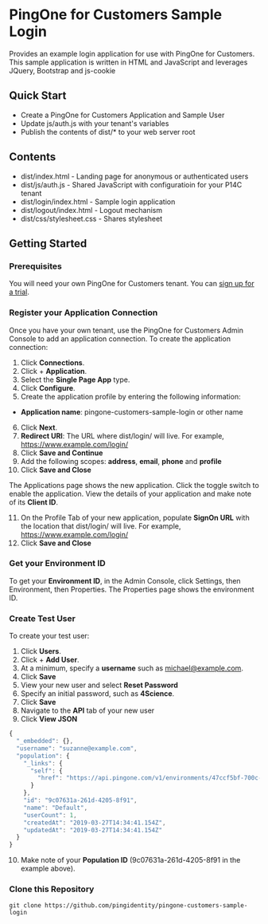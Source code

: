 # PingOne for Customers Sample Login
Provides an example login application for use with PingOne for Customers.  This sample application is written in HTML and JavaScript and leverages JQuery, Bootstrap and js-cookie

## Quick Start

* Create a PingOne for Customers Application and Sample User
* Update js/auth.js with your tenant's variables
* Publish the contents of dist/* to your web server root

## Contents

* dist/index.html         - Landing page for anonymous or authenticated users
* dist/js/auth.js         - Shared JavaScript with configuratioin for your P14C tenant
* dist/login/index.html   - Sample login application
* dist/logout/index.html  - Logout mechanism
* dist/css/stylesheet.css - Shares stylesheet

## Getting Started

### Prerequisites
You will need your own PingOne for Customers tenant.  You can [sign up for a trial](https://developer.pingidentity.com/).

### Register your Application Connection
Once you have your own tenant, use the PingOne for Customers Admin Console to add an application connection. To create the application connection:

1. Click **Connections**.
2. Click + **Application**.
3. Select the **Single Page App** type.
4. Click **Configure**.
5. Create the application profile by entering the following information:
* **Application name**: pingone-customers-sample-login or other name
6. Click **Next**.
7. **Redirect URI**: The URL where dist/login/ will live.  For example, https://www.example.com/login/
8. Click **Save and Continue**
9. Add the following scopes: **address**, **email**, **phone** and **profile**
10. Click **Save and Close**

The Applications page shows the new application.  Click the toggle switch to enable the application.  View the details of your application and make note of its **Client ID**.

11. On the Profile Tab of your new application, populate **SignOn URL** with the location that dist/login/ will live.  For example, https://www.example.com/login/
12. Click **Save and Close**

### Get your Environment ID
To get your **Environment ID**, in the Admin Console, click Settings, then Environment, then Properties. The Properties page shows the environment ID.

### Create Test User
To create your test user:

1. Click **Users**.
2. Click + **Add User**.
3. At a minimum, specify a **username** such as michael@example.com.
4. Click **Save**
5. View your new user and select **Reset Password**
6. Specify an initial password, such as **4Science**.
7. Click **Save**
8. Navigate to the **API** tab of your new user
9. Click **View JSON**

```javascript
{
  "_embedded": {},
  "username": "suzanne@example.com",
  "population": {
    "_links": {
      "self": {
        "href": "https://api.pingone.com/v1/environments/47ccf5bf-700c-4933-acd5/populations/9c07631a-261d-4205-8f91"
      }
    },
    "id": "9c07631a-261d-4205-8f91",
    "name": "Default",
    "userCount": 1,
    "createdAt": "2019-03-27T14:34:41.154Z",
    "updatedAt": "2019-03-27T14:34:41.154Z"
  }
}
```

10. Make note of your **Population ID** (9c07631a-261d-4205-8f91 in the example above).

### Clone this Repository
```
git clone https://github.com/pingidentity/pingone-customers-sample-login
```


